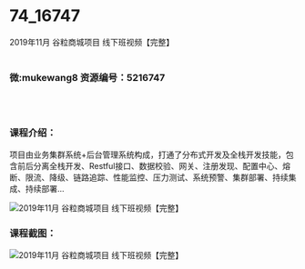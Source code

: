# 74_16747
2019年11月 谷粒商城项目 线下班视频【完整】
<br/></br>
<h3>微:mukewang8 资源编号：5216747</h3>
<br/></br>
<h3>课程介绍：</h3>
<p>项目由业务集群系统+后台管理系统构成，打通了分布式开发及全栈开发技能，包含前后分离全栈开发、Restful接口、数据校验、网关、注册发现、配置中心、熔断、限流、降级、链路追踪、性能监控、压力测试、系统预警、集群部署、持续集成、持续部署…</p>
<p><img src="https://www.ko996.com/wp-content/uploads/img/2020/12/2-18-300x168.png" alt="2019年11月 谷粒商城项目 线下班视频【完整】"></p>
<div class="info-desc">
<h3>课程截图：</h3>
<p><img src="https://www.ko996.com/wp-content/uploads/img/2020/12/1-19.png" alt="2019年11月 谷粒商城项目 线下班视频【完整】"></p>


			
</div>
